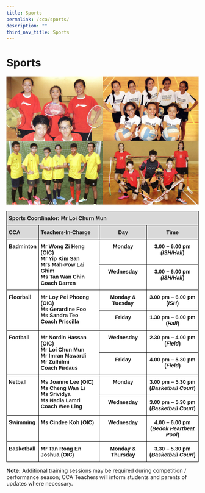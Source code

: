 ```yaml
---
title: Sports
permalink: /cca/sports/
description: ""
third_nav_title: Sports
---
```

Sports
======

![Sports](/images/Physical-Sports.jpg)

<style type="text/css">
.tg  {border-collapse:collapse;border-spacing:0;}
.tg td{border-color:black;border-style:solid;border-width:1px;font-family:Arial, sans-serif;font-size:14px;
  overflow:hidden;padding:10px 5px;word-break:normal;}
.tg th{border-color:black;border-style:solid;border-width:1px;font-family:Arial, sans-serif;font-size:14px;
  font-weight:normal;overflow:hidden;padding:10px 5px;word-break:normal;}
.tg .tg-xqm4{background-color:#D9D9D9;font-weight:bold;text-align:left;vertical-align:top}
.tg .tg-px6y{background-color:#D9D9D9;font-weight:bold;text-align:center;vertical-align:top}
.tg .tg-dgl5{background-color:#FFF;font-weight:bold;text-align:left;vertical-align:top}
.tg .tg-9hzb{background-color:#FFF;font-weight:bold;text-align:center;vertical-align:top}
</style>
<table class="tg">
<thead>
  <tr>
    <th colspan="4" class="tg-xqm4">Sports Coordinator: Mr Loi Churn Mun</th>
  </tr>
</thead>
<tbody>
  <tr>
    <td class="tg-xqm4">CCA</td>
    <td class="tg-xqm4">Teachers-In-Charge</td>
    <td class="tg-px6y">Day</td>
    <td class="tg-px6y">Time</td>
  </tr>
  <tr>
    <td rowspan="3" class="tg-dgl5">Badminton</td>
    <td rowspan="3" class="tg-dgl5">Mr Wong Zi Heng (OIC)<br>Mr Yip Kim San<br>Mrs Mah-Pow Lai Ghim<br>Ms Tan Wan Chin<br>Coach Darren</td>
    <td class="tg-9hzb">Monday</td>
    <td class="tg-9hzb">3.00 – 6.00 pm <span style="font-style:italic"><br>(ISH/Hall</span>)</td>
  </tr>
  <tr>
    <td class="tg-9hzb">Wednesday</td>
    <td class="tg-9hzb">3.00 – 6.00 pm <span style="font-style:italic"><br>(ISH/Hall</span>)</td>
  </tr>
  <tr>
    
  </tr>
  <tr>
    <td rowspan="2" class="tg-dgl5">Floorball</td>
    <td rowspan="2" class="tg-dgl5">Mr Loy Pei Phoong (OIC)<br>Ms Gerardine Foo<br>Ms Sandra Teo<br>Coach Priscilla</td>
    <td class="tg-9hzb">Monday &amp; Tuesday</td>
    <td class="tg-9hzb">3.00 pm – 6.00 pm<br>(<span style="font-style:italic">ISH</span>)</td>
  </tr>
  <tr>
    <td class="tg-9hzb">Friday</td>
    <td class="tg-9hzb">1.30 pm – 6.00 pm<br>(<span style="font-style:italic">Hall</span>)</td>
  </tr>
  <tr>
    <td rowspan="2" class="tg-dgl5">Football</td>
    <td rowspan="2" class="tg-dgl5">Mr Nordin Hassan (OIC) 
			<br>Mr Loi Chun Mun<br>Mr Imran Mawardi<br>Mr Zulhilmi<br>Coach Firdaus</td>
    <td class="tg-9hzb">Wednesday</td>
    <td class="tg-9hzb">2.30 pm – 4.00 pm<br>(<span style="font-style:italic">Field</span>)</td>
  </tr>
  <tr>
    <td class="tg-9hzb">Friday</td>
    <td class="tg-9hzb">4.00 pm – 5.30 pm<br>(<span style="font-style:italic">Field</span>)</td>
  </tr>
  <tr>
    <td rowspan="2" class="tg-dgl5">Netball</td>
    <td rowspan="2" class="tg-dgl5">Ms Joanne Lee (OIC)<br>Ms Cheng Wan Li<br>Ms Srividya<br>Ms Nadia Lamri<br>Coach Wee Ling</td>
    <td class="tg-9hzb">Monday</td>
    <td class="tg-9hzb">3.00 pm – 5.30 pm <br>(<span style="font-style:italic">Basketball Court</span>)</td>
  </tr>
  <tr>
    <td class="tg-9hzb">Wednesday</td>
    <td class="tg-9hzb">3.00 pm – 5.30 pm <br>(<span style="font-style:italic">Basketball Court</span>)</td>
  </tr>
  <tr>
    <td class="tg-dgl5">Swimming</td>
    <td class="tg-dgl5">Ms Cindee Koh (OIC)</td>
    <td class="tg-9hzb">Wednesday</td>
    <td class="tg-9hzb">4.00 – 6.00 pm<br>(<span style="font-style:italic">Bedok Heartbeat Pool</span>)</td>
  </tr>
  <tr>
    <td class="tg-dgl5"> Basketball<br></td>
    <td class="tg-dgl5">Mr Tan Rong En Joshua (OIC)<br> </td>
    <td class="tg-9hzb">Monday &amp; Thursday</td>
    <td class="tg-9hzb">3.30 – 5.30 pm<br>(<span style="font-style:italic">Basketball Court</span>)</td>
  </tr>
</tbody>
</table>

<b>Note:</b>&nbsp;Additional training sessions may be required during competition / performance season; CCA Teachers will inform students and parents of updates where necessary.